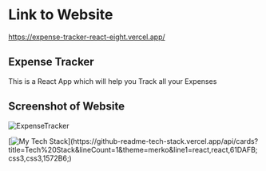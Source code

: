 # Link to Website
https://expense-tracker-react-eight.vercel.app/

## Expense Tracker
This is a React App which will help you Track all your Expenses

## Screenshot of Website
![ExpenseTracker](https://user-images.githubusercontent.com/105537793/212306090-7f45aad5-8cd4-404d-a0a1-1f5883828a15.png)


[![My Tech Stack](https://github-readme-tech-stack.vercel.app/api/cards?title=Tech%20Stack&lineCount=1&theme=merko&line1=react,react,61DAFB;css3,css3,1572B6;)](https://github-readme-tech-stack.vercel.app/api/cards?title=Tech%20Stack&lineCount=1&theme=merko&line1=react,react,61DAFB;css3,css3,1572B6;)
